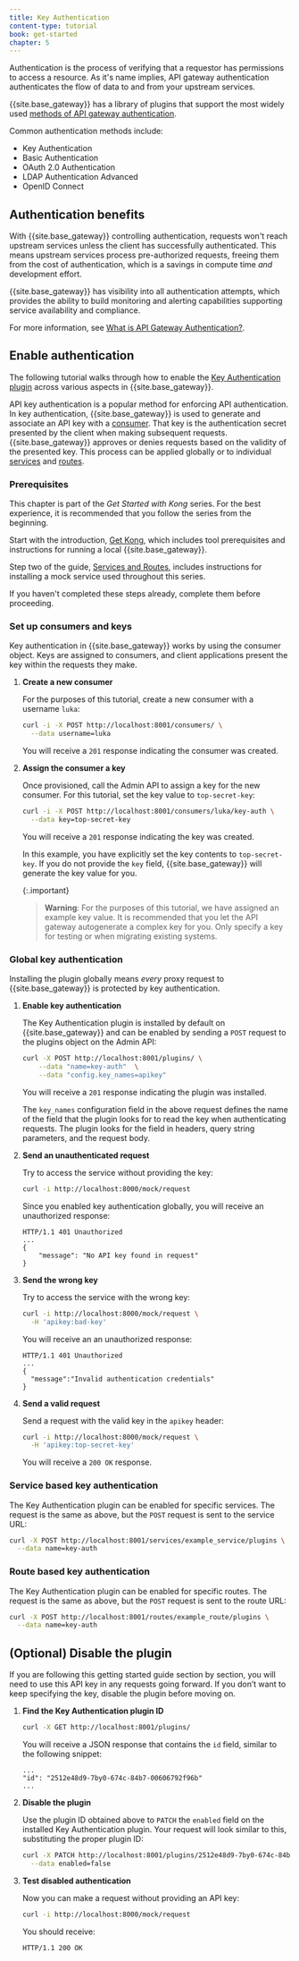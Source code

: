 ```yaml
---
title: Key Authentication
content-type: tutorial
book: get-started
chapter: 5
---
```


Authentication is the process of verifying that a requestor has permissions to access a resource. 
As it's name implies, API gateway authentication authenticates the flow of data to and from your upstream services. 

{{site.base_gateway}} has a library of plugins that support 
the most widely used [methods of API gateway authentication](/hub/#authentication). 

Common authentication methods include:
* Key Authentication
* Basic Authentication
* OAuth 2.0 Authentication
* LDAP Authentication Advanced
* OpenID Connect

## Authentication benefits

With {{site.base_gateway}} controlling authentication, requests won't reach upstream services unless the client has successfully
authenticated. This means upstream services process pre-authorized requests, freeing them from the 
cost of authentication, which is a savings in compute time *and* development effort.

{{site.base_gateway}} has visibility into all authentication attempts, which provides the ability to build 
monitoring and alerting capabilities supporting service availability and compliance. 

For more information, see [What is API Gateway Authentication?](https://konghq.com/learning-center/api-gateway/api-gateway-authentication).

## Enable authentication

The following tutorial walks through how to enable the [Key Authentication plugin](/hub/kong-inc/key-auth/) across
various aspects in {{site.base_gateway}}.

API key authentication is a popular method for enforcing API authentication. In key authentication, 
{{site.base_gateway}} is used to generate and associate an API key with a [consumer](/gateway/latest/admin-api/#consumer-object). 
That key is the authentication secret presented by the client when making subsequent requests. {{site.base_gateway}} approves or 
denies requests based on the validity of the presented key. This process can be applied globally or to individual 
[services](/gateway/latest/admin-api/#service-object) and [routes](/gateway/latest/admin-api/#route-object).

### Prerequisites

This chapter is part of the *Get Started with Kong* series. For the best experience, it is recommended that you follow the
series from the beginning. 

Start with the introduction, [Get Kong](/gateway/latest/get-started/get-kong), which includes
tool prerequisites and instructions for running a local {{site.base_gateway}}.

Step two of the guide, [Services and Routes](/gateway/latest/get-started/services-and-routes),
includes instructions for installing a mock service used throughout this series. 

If you haven't completed these steps already, complete them before proceeding.

### Set up consumers and keys 

Key authentication in {{site.base_gateway}} works by using the consumer object. Keys are assigned to 
consumers, and client applications present the key within the requests they make.

1. **Create a new consumer**

   For the purposes of this tutorial, create a new consumer with a username `luka`:

   ```sh
   curl -i -X POST http://localhost:8001/consumers/ \
     --data username=luka
   ```

   You will receive a `201` response indicating the consumer was created.

1. **Assign the consumer a key**

   Once provisioned, call the Admin API to assign a key for the new consumer.
   For this tutorial, set the key value to `top-secret-key`:

   ```sh
   curl -i -X POST http://localhost:8001/consumers/luka/key-auth \
     --data key=top-secret-key
   ```

   You will receive a `201` response indicating the key was created.

   In this example, you have explicitly set the key contents to `top-secret-key`.
   If you do not provide the `key` field, {{site.base_gateway}} will generate the key value for you.

   {:.important}
   > **Warning**: For the purposes of this tutorial, we have assigned an example key value. It is recommended that you let the 
   API gateway autogenerate a complex key for you. Only specify a key for testing or when migrating existing systems.
   

### Global key authentication 

Installing the plugin globally means *every* proxy request to {{site.base_gateway}} is protected by key authentication.

1. **Enable key authentication**

   The Key Authentication plugin is installed by default on {{site.base_gateway}} and can be enabled
   by sending a `POST` request to the plugins object on the Admin API:

   ```sh
   curl -X POST http://localhost:8001/plugins/ \
       --data "name=key-auth"  \
       --data "config.key_names=apikey"
   ```

   You will receive a `201` response indicating the plugin was installed.

   The `key_names` configuration field in the above request defines the name of the field that the
   plugin looks for to read the key when authenticating requests. The plugin looks for the field in headers,
   query string parameters, and the request body.
  
1. **Send an unauthenticated request** 

   Try to access the service without providing the key:
   
   ```sh
   curl -i http://localhost:8000/mock/request
   ```
   
   Since you enabled key authentication globally, you will receive an unauthorized response:
   
   ```text
   HTTP/1.1 401 Unauthorized
   ...
   {
       "message": "No API key found in request"
   }
   ```

1. **Send the wrong key**

   Try to access the service with the wrong key:
   
   ```sh
   curl -i http://localhost:8000/mock/request \
     -H 'apikey:bad-key'
   ```
  
   You will receive an an unauthorized response:
 
   ```text
   HTTP/1.1 401 Unauthorized
   ...
   {
     "message":"Invalid authentication credentials"
   }
   ```

1. **Send a valid request**

   Send a request with the valid key in the `apikey` header:

   ```sh
   curl -i http://localhost:8000/mock/request \
     -H 'apikey:top-secret-key'
   ```

   You will receive a `200 OK` response.
   
### Service based key authentication

The Key Authentication plugin can be enabled for specific services. The request is the same as above, but the `POST` request is sent 
to the service URL:

   ```sh
   curl -X POST http://localhost:8001/services/example_service/plugins \
     --data name=key-auth
   ```
### Route based key authentication

The Key Authentication plugin can be enabled for specific routes. The request is the same as above, but the `POST` request is sent to the route URL:

   ```sh
   curl -X POST http://localhost:8001/routes/example_route/plugins \
     --data name=key-auth
   ```

## (Optional) Disable the plugin

If you are following this getting started guide section by section, you will need to use this API key 
in any requests going forward. If you don’t want to keep specifying the key, disable the plugin before moving on.


1. **Find the Key Authentication plugin ID**

   ```sh
   curl -X GET http://localhost:8001/plugins/
   ```
   
   You will receive a JSON response that contains the `id` field, similar to the following snippet:
   
   ```text
   ...
   "id": "2512e48d9-7by0-674c-84b7-00606792f96b"
   ...
   ```

1. **Disable the plugin**

   Use the plugin ID obtained above to `PATCH` the `enabled` field on the 
   installed Key Authentication plugin. Your request will look similar to this, 
   substituting the proper plugin ID:

   ```sh
   curl -X PATCH http://localhost:8001/plugins/2512e48d9-7by0-674c-84b7-00606792f96b \
     --data enabled=false
   ```

1. **Test disabled authentication**

   Now you can make a request without providing an API key:

   ```sh
   curl -i http://localhost:8000/mock/request
   ```

   You should receive:

   ```text
   HTTP/1.1 200 OK
   ```

